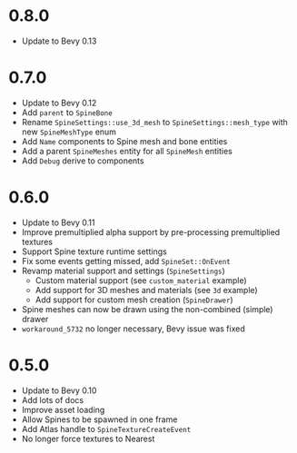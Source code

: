 # 0.8.0
- Update to Bevy 0.13

# 0.7.0
- Update to Bevy 0.12
- Add `parent` to `SpineBone`
- Rename `SpineSettings::use_3d_mesh` to `SpineSettings::mesh_type` with new `SpineMeshType` enum
- Add `Name` components to Spine mesh and bone entities
- Add a parent `SpineMeshes` entity for all `SpineMesh` entities
- Add `Debug` derive to components

# 0.6.0
- Update to Bevy 0.11
- Improve premultiplied alpha support by pre-processing premultiplied textures
- Support Spine texture runtime settings
- Fix some events getting missed, add `SpineSet::OnEvent`
- Revamp material support and settings (`SpineSettings`)
  - Custom material support (see `custom_material` example)
  - Add support for 3D meshes and materials (see `3d` example)
  - Add support for custom mesh creation (`SpineDrawer`)
- Spine meshes can now be drawn using the non-combined (simple) drawer
- `workaround_5732` no longer necessary, Bevy issue was fixed

# 0.5.0
- Update to Bevy 0.10
- Add lots of docs
- Improve asset loading
- Allow Spines to be spawned in one frame
- Add Atlas handle to `SpineTextureCreateEvent`
- No longer force textures to Nearest
